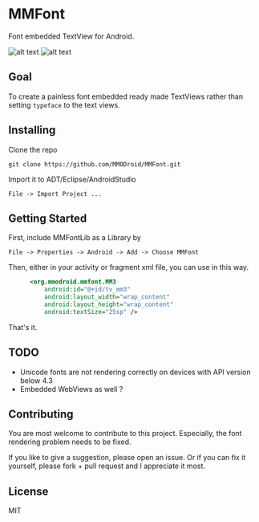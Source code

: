 MMFont
======

Font embedded TextView for Android.

![alt text](https://raw.github.com/MMODroid/MMFont/master/MMFont_sample/n7_mmfont.png "Nexus7")
![alt text](https://raw.github.com/MMODroid/MMFont/master/MMFont_sample/one_mmfont.png "HTC")

Goal
----
To create a painless font embedded ready made TextViews rather than setting `typeface` to the text views.

Installing
----------
Clone the repo
```shell
git clone https://github.com/MMODroid/MMFont.git
```
Import it to ADT/Eclipse/AndroidStudio
```
File -> Import Project ...
```

Getting Started
---------------

First, include MMFontLib as a Library by
```
File -> Properties -> Android -> Add -> Choose MMFont
```

Then, either in your activity or fragment xml file, you can use in this way.

```xml
      <org.mmodroid.mmfont.MM3
          android:id="@+id/tv_mm3"
          android:layout_width="wrap_content"
          android:layout_height="wrap_content"
          android:textSize="25sp" />
```
That's it.

TODO
----
- Unicode fonts are not rendering correctly on devices with API version below 4.3
- Embedded WebViews as well ?


Contributing
------------
You are most welcome to contribute to this project. Especially, the font rendering problem needs to be fixed.

If you like to give a suggestion, please open an issue. Or if you can fix it yourself, please fork + pull request and I appreciate it most.


License
-------
MIT
